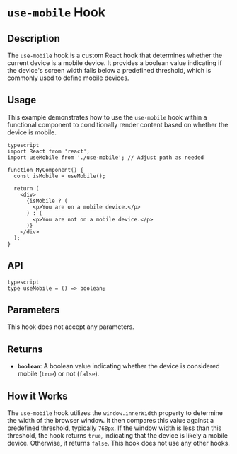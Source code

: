 # `use-mobile` Hook

## Description

The `use-mobile` hook is a custom React hook that determines whether the current device is a mobile device. It provides a boolean value indicating if the device's screen width falls below a predefined threshold, which is commonly used to define mobile devices.

## Usage

This example demonstrates how to use the `use-mobile` hook within a functional component to conditionally render content based on whether the device is mobile.

```
typescript
import React from 'react';
import useMobile from './use-mobile'; // Adjust path as needed

function MyComponent() {
  const isMobile = useMobile();

  return (
    <div>
      {isMobile ? (
        <p>You are on a mobile device.</p>
      ) : (
        <p>You are not on a mobile device.</p>
      )}
    </div>
  );
}
```

## API

```
typescript
type useMobile = () => boolean;
```

## Parameters

This hook does not accept any parameters.

## Returns

- **`boolean`**: A boolean value indicating whether the device is considered mobile (`true`) or not (`false`).

## How it Works

The `use-mobile` hook utilizes the `window.innerWidth` property to determine the width of the browser window. It then compares this value against a predefined threshold, typically `768px`. If the window width is less than this threshold, the hook returns `true`, indicating that the device is likely a mobile device. Otherwise, it returns `false`. This hook does not use any other hooks.
